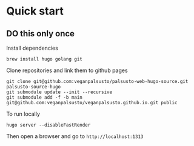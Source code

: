 # Quick start 

## DO this only once 
Install dependencies
```shell
brew install hugo golang git
```

Clone repositories and link them to github pages 
```
git clone git@github.com:veganpalsusto/palsusto-web-hugo-source.git palsusto-source-hugo
git submodule update --init --recursive
git submodule add -f -b main git@github.com:veganpalsusto/veganpalsusto.github.io.git public
```

To run locally
```shell
hugo server --disableFastRender 
```

Then open a browser and go to `http://localhost:1313`
